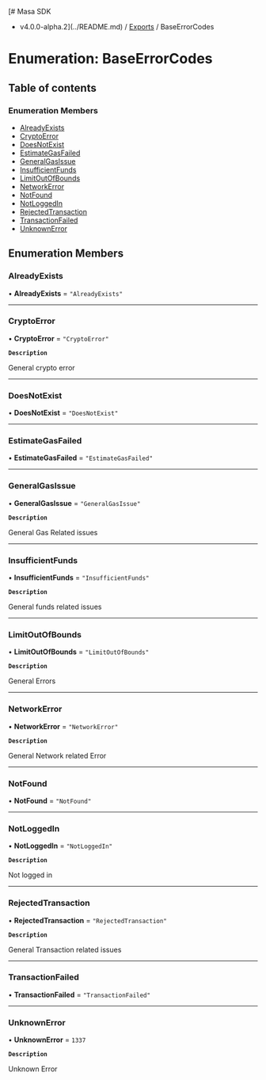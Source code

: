 [# Masa SDK
 - v4.0.0-alpha.2](../README.md) / [Exports](../modules.md) / BaseErrorCodes

# Enumeration: BaseErrorCodes

## Table of contents

### Enumeration Members

- [AlreadyExists](BaseErrorCodes.md#alreadyexists)
- [CryptoError](BaseErrorCodes.md#cryptoerror)
- [DoesNotExist](BaseErrorCodes.md#doesnotexist)
- [EstimateGasFailed](BaseErrorCodes.md#estimategasfailed)
- [GeneralGasIssue](BaseErrorCodes.md#generalgasissue)
- [InsufficientFunds](BaseErrorCodes.md#insufficientfunds)
- [LimitOutOfBounds](BaseErrorCodes.md#limitoutofbounds)
- [NetworkError](BaseErrorCodes.md#networkerror)
- [NotFound](BaseErrorCodes.md#notfound)
- [NotLoggedIn](BaseErrorCodes.md#notloggedin)
- [RejectedTransaction](BaseErrorCodes.md#rejectedtransaction)
- [TransactionFailed](BaseErrorCodes.md#transactionfailed)
- [UnknownError](BaseErrorCodes.md#unknownerror)

## Enumeration Members

### AlreadyExists

• **AlreadyExists** = ``"AlreadyExists"``

___

### CryptoError

• **CryptoError** = ``"CryptoError"``

**`Description`**

General crypto error

___

### DoesNotExist

• **DoesNotExist** = ``"DoesNotExist"``

___

### EstimateGasFailed

• **EstimateGasFailed** = ``"EstimateGasFailed"``

___

### GeneralGasIssue

• **GeneralGasIssue** = ``"GeneralGasIssue"``

**`Description`**

General Gas Related issues

___

### InsufficientFunds

• **InsufficientFunds** = ``"InsufficientFunds"``

**`Description`**

General funds related issues

___

### LimitOutOfBounds

• **LimitOutOfBounds** = ``"LimitOutOfBounds"``

**`Description`**

General Errors

___

### NetworkError

• **NetworkError** = ``"NetworkError"``

**`Description`**

General Network related Error

___

### NotFound

• **NotFound** = ``"NotFound"``

___

### NotLoggedIn

• **NotLoggedIn** = ``"NotLoggedIn"``

**`Description`**

Not logged in

___

### RejectedTransaction

• **RejectedTransaction** = ``"RejectedTransaction"``

**`Description`**

General Transaction related issues

___

### TransactionFailed

• **TransactionFailed** = ``"TransactionFailed"``

___

### UnknownError

• **UnknownError** = ``1337``

**`Description`**

Unknown Error
